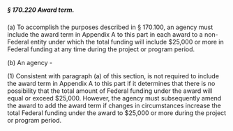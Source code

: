 ##### § 170.220 Award term. #####

(a) To accomplish the purposes described in § 170.100, an agency must include the award term in Appendix A to this part in each award to a non-Federal entity under which the total funding will include $25,000 or more in Federal funding at any time during the project or program period.

(b) An agency -

(1) Consistent with paragraph (a) of this section, is not required to include the award term in Appendix A to this part if it determines that there is no possibility that the total amount of Federal funding under the award will equal or exceed $25,000. However, the agency must subsequently amend the award to add the award term if changes in circumstances increase the total Federal funding under the award to $25,000 or more during the project or program period.